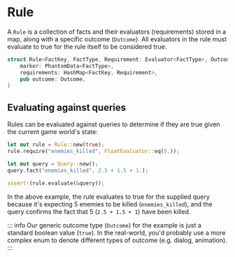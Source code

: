 # Rule

A `Rule` is a collection of facts and their evaluators (requirements) stored in a map, along with a specific outcome (`Outcome`). All evaluators in the rule must evaluate to true for the rule itself to be considered true.

```rs
struct Rule<FactKey, FactType, Requirement: Evaluator<FactType>, Outcome> {
    marker: PhantomData<FactType>,
    requirements: HashMap<FactKey, Requirement>,
    pub outcome: Outcome,
}
```

## Evaluating against queries

Rules can be evaluated against queries to determine if they are true given the current game world's state:

```rs
let mut rule = Rule::new(true);
rule.require("enemies_killed", FloatEvaluator::eq(5.));

let mut query = Query::new();
query.fact("enemies_killed", 2.5 + 1.5 + 1.);

assert!(rule.evaluate(&query));
```

In the above example, the rule evaluates to true for the supplied query because it's expecting 5 enemies to be killed (`enemies_killed`), and the query confirms the fact that 5 (`2.5 + 1.5 + 1`) have been killed.

::: info
Our generic outcome type (`Outcome`) for the example is just a standard boolean value (`true`). In the real-world, you'd probably use a more complex enum to denote different types of outcome (e.g. dialog, animation).
:::